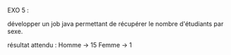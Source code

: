 EXO 5 : 

développer un job java permettant de récupérer le nombre d'étudiants par sexe. 

résultat attendu : 
Homme -> 15
Femme -> 1
 

 


